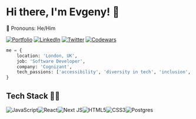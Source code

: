 # Hi there, I'm Evgeny! 👋

:rainbow: Pronouns: He/Him

[![Portfolio](https://img.shields.io/badge/Portfolio-pletnev.netlify.app-success?style=plastic)](https://pletnev.netlify.app/)
[![LinkedIn](https://img.shields.io/badge/LinkedIn-0077B5?style=plastic&logo=linkedin&logoColor=white)](https://www.linkedin.com/in/epletnev/)
[![Twitter](https://img.shields.io/badge/Twitter-1DA1F2?style=plastic&logo=twitter&logoColor=white)](https://twitter.com/eapletnev)
[![Codewars](https://www.codewars.com/users/EvgenyP/badges/micro)](https://www.codewars.com/users/EvgenyP)

```python
me = {
    location: 'London, UK',
    job: 'Software Developer',
    company: 'Cognizant',
    tech_passions: ['accessibility', 'diversity in tech', 'inclusion', 'social impact', 'teaching others to code'],
}
```
## Tech Stack 👨‍💻

<img alt="JavaScript" src="https://img.shields.io/badge/javascript-%23323330.svg?&style=for-the-badge&logo=javascript&logoColor=%23F7DF1E"/><img alt="React" src="https://img.shields.io/badge/react-%2320232a.svg?&style=for-the-badge&logo=react&logoColor=%2361DAFB"/><img alt="Next JS" src="https://img.shields.io/badge/nextjs-%23000000.svg?&style=for-the-badge&logo=next.js&logoColor=white"/><img alt="HTML5" src="https://img.shields.io/badge/html5-%23E34F26.svg?&style=for-the-badge&logo=html5&logoColor=white"/><img alt="CSS3" src="https://img.shields.io/badge/css3-%231572B6.svg?&style=for-the-badge&logo=css3&logoColor=white"/><img alt="Postgres" src ="https://img.shields.io/badge/postgres-%23316192.svg?&style=for-the-badge&logo=postgresql&logoColor=white"/>
